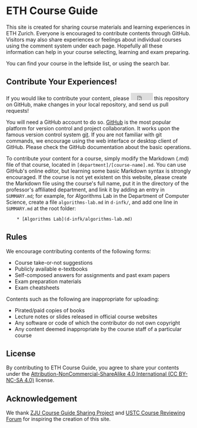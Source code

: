 # ETH Course Guide

This site is created for sharing course materials and learning experiences in ETH Zurich. Everyone is encouraged to contribute contents through GitHub. Visitors may also share experiences or feelings about individual courses using the comment system under each page. Hopefully all these information can help in your course selecting, learning and exam preparing.

You can find your course in the leftside list, or using the search bar.

## Contribute Your Experiences!

If you would like to contribute your content, please <iframe src="https://ghbtns.com/github-btn.html?user=Xivid&repo=ETH-Course-Guide&type=fork&count=false" frameborder="0" scrolling="0" width="60" height="20" title="GitHub"></iframe> this repository on GitHub, make changes in your local repository, and send us pull requests! 

You will need a GitHub account to do so. [GitHub](https://github.com) is the most popular platform for version control and project collaboration. It works upon the famous version control system [git](https://git-scm.com). If you are not familiar with git commands, we encourage using the web interface or desktop client of GitHub. Please check the GitHub documentation about the basic operations.

To contribute your content for a course, simply modify the Markdown (.md) file of that course, located in `[department]/[course-name].md`. You can use GitHub's online editor, but learning some basic Markdown syntax is strongly encouraged. If the course is not yet existent on this website, please create the Markdown file using the course's full name, put it in the directory of the professor's affiliated department, and link it by adding an entry in `SUMMARY.md`; for example, for Algorithms Lab in the Department of Computer Science, create a file `algorithms-lab.md` in `d-infk/`, and add one line in `SUMMARY.md` at the root folder:

```pre
    * [Algorithms Lab](d-infk/algorithms-lab.md)
```

## Rules

We encourage contributing contents of the following forms:

- Course take-or-not suggestions
- Publicly available e-textbooks
- Self-composed answers for assignments and past exam papers
- Exam preparation materials
- Exam cheatsheets

Contents such as the following are inappropriate for uploading:

- Pirated/paid copies of books
- Lecture notes or slides released in official course websites
- Any software or code of which the contributor do not own copyright 
- Any content deemed inappropriate by the course staff of a particular course

## License

By contributing to ETH Course Guide, you agree to share your contents under the [Attribution-NonCommercial-ShareAlike 4.0 International (CC BY-NC-SA 4.0)](https://creativecommons.org/licenses/by-nc-sa/4.0/deed.en) license.

## Acknowledgement

We thank [ZJU Course Guide Sharing Project](https://github.com/QSCTech/zju-icicles) and [USTC Course Reviewing Forum](https://icourse.club/) for inspiring the creation of this site.
